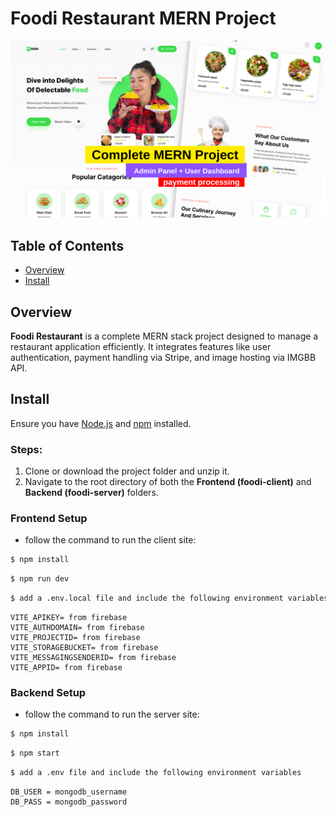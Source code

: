 # Foodi Restaurant MERN Project

![Foodi Restaurant Cover Image](/cover-image.png)

## Table of Contents
- [Overview](#overview)
- [Install](#install)


## Overview

**Foodi Restaurant** is a complete MERN stack project designed to manage a restaurant application efficiently. It integrates features like user authentication, payment handling via Stripe, and image hosting via IMGBB API. 


## Install

Ensure you have [Node.js](http://nodejs.org) and [npm](https://npmjs.com) installed.

### Steps:

1. Clone or download the project folder and unzip it.
2. Navigate to the root directory of both the **Frontend (foodi-client)** and **Backend (foodi-server)** folders.


### Frontend Setup
- follow the command to run the client site: 

```sh
$ npm install
```
```sh
$ npm run dev
```
```sh
$ add a .env.local file and include the following environment variables
```

```
VITE_APIKEY= from firebase
VITE_AUTHDOMAIN= from firebase
VITE_PROJECTID= from firebase
VITE_STORAGEBUCKET= from firebase
VITE_MESSAGINGSENDERID= from firebase
VITE_APPID= from firebase
```

### Backend Setup
- follow the command to run the server site: 
```sh
$ npm install
```
```sh
$ npm start
```
```sh
$ add a .env file and include the following environment variables
```

```
DB_USER = mongodb_username
DB_PASS = mongodb_password
```